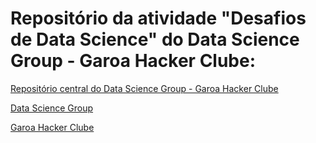 # Repositório da atividade "Desafios de Data Science" do Data Science Group - Garoa Hacker Clube:

[Repositório central do Data Science Group - Garoa Hacker Clube](https://github.com/victorantoniassi/DS_GaroaHC)

[Data Science Group](https://garoa.net.br/wiki/Data_Science_Group)

[Garoa Hacker Clube](https://garoa.net.br)


    